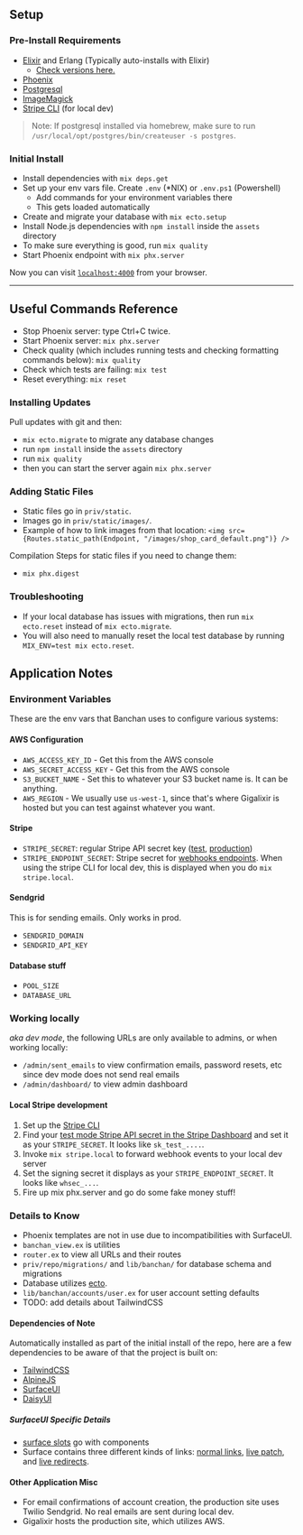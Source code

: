 ## Setup

### Pre-Install Requirements
- [Elixir](https://elixir-lang.org/install.html) and Erlang (Typically auto-installs with Elixir)
  - [Check versions here.](https://github.com/digitalworkersguild/banchan/blob/main/.tool-versions)
- [Phoenix](https://hexdocs.pm/phoenix/installation.html)
- [Postgresql](https://wiki.postgresql.org/wiki/Detailed_installation_guides)
- [ImageMagick](https://imagemagick.org/)
- [Stripe CLI](https://stripe.com/docs/stripe-cli) (for local dev)

> Note: If postgresql installed via homebrew, make sure to run `/usr/local/opt/postgres/bin/createuser -s postgres`.

### Initial Install
- Install dependencies with `mix deps.get`
- Set up your env vars file. Create `.env` (*NIX) or `.env.ps1` (Powershell)
  - Add commands for your environment variables there
  - This gets loaded automatically
- Create and migrate your database with `mix ecto.setup`
- Install Node.js dependencies with `npm install` inside the `assets` directory
- To make sure everything is good, run `mix quality`
- Start Phoenix endpoint with `mix phx.server`

Now you can visit [`localhost:4000`](http://localhost:4000) from your browser.

***

## Useful Commands Reference

- Stop Phoenix server: type Ctrl+C twice.
- Start Phoenix server: `mix phx.server`
- Check quality (which includes running tests and checking formatting commands below): `mix quality`
- Check which tests are failing: `mix test` 
- Reset everything: `mix reset`

### Installing Updates

Pull updates with git and then:
- `mix ecto.migrate` to migrate any database changes
- run `npm install` inside the `assets` directory
- run `mix quality`
- then you can start the server again `mix phx.server`

### Adding Static Files

- Static files go in `priv/static`.
- Images go in `priv/static/images/`.
- Example of how to link images from that location: `<img src={Routes.static_path(Endpoint, "/images/shop_card_default.png")} />`

Compilation Steps for static files if you need to change them:
- `mix phx.digest`

### Troubleshooting

- If your local database has issues with migrations, then run `mix ecto.reset` instead of `mix ecto.migrate`.
- You will also need to manually reset the local test database by running `MIX_ENV=test mix ecto.reset`.

## Application Notes

### Environment Variables

These are the env vars that Banchan uses to configure various systems:

#### AWS Configuration

* `AWS_ACCESS_KEY_ID` - Get this from the AWS console
* `AWS_SECRET_ACCESS_KEY` - Get this from the AWS console
* `S3_BUCKET_NAME` - Set this to whatever your S3 bucket name is. It can be anything.
* `AWS_REGION` - We usually use `us-west-1`, since that's where Gigalixir is hosted but you can test against whatever you want.

#### Stripe

* `STRIPE_SECRET`: regular Stripe API secret key ([test](https://dashboard.stripe.com/test/apikeys), [production](https://dashboard.stripe.com/apikeys))
* `STRIPE_ENDPOINT_SECRET`: Stripe secret for [webhooks endpoints](https://dashboard.stripe.com/webhooks). When using the stripe CLI for local dev, this is displayed when you do `mix stripe.local`.

#### Sendgrid

This is for sending emails. Only works in prod.

* `SENDGRID_DOMAIN`
* `SENDGRID_API_KEY`

#### Database stuff

* `POOL_SIZE`
* `DATABASE_URL`
 
### Working locally 

_aka dev mode_, the following URLs are only available to admins, or when working locally:

- `/admin/sent_emails` to view confirmation emails, password resets, etc since dev mode does not send real emails
- `/admin/dashboard/` to view admin dashboard

#### Local Stripe development

1. Set up the [Stripe CLI](https://stripe.com/docs/stripe-cli)
2. Find your [test mode Stripe API secret in the Stripe Dashboard](https://dashboard.stripe.com/test/apikeys) and set it as your `STRIPE_SECRET`. It looks like `sk_test_....`.
3. Invoke `mix stripe.local` to forward webhook events to your local dev server
4. Set the signing secret it displays as your `STRIPE_ENDPOINT_SECRET`. It looks like `whsec_...`.
5. Fire up mix phx.server and go do some fake money stuff!

### Details to Know 

- Phoenix templates are not in use due to incompatibilities with SurfaceUI.
- `banchan_view.ex` is utilities
- `router.ex` to view all URLs and their routes
- `priv/repo/migrations/` and `lib/banchan/` for database schema and migrations
- Database utilizes [ecto](https://hexdocs.pm/ecto/Ecto.html).
- `lib/banchan/accounts/user.ex` for user account setting defaults
- TODO: add details about TailwindCSS

#### Dependencies of Note
Automatically installed as part of the initial install of the repo, here are a few dependencies to be aware of that the project is built on:
- [TailwindCSS](https://tailwindcss.com/)
- [AlpineJS](https://alpinejs.dev/)
- [SurfaceUI](https://surface-ui.org/)
- [DaisyUI](https://daisyui.com)

##### SurfaceUI Specific Details 

- [surface slots](https://surface-ui.org/slots) go with components
- Surface contains three different kinds of links: [normal links](https://surface-ui.org/builtincomponents/Link), [live patch](https://surface-ui.org/builtincomponents/LivePatch), and [live redirects](https://surface-ui.org/builtincomponents/LiveRedirect).

#### Other Application Misc
- For email confirmations of account creation, the production site uses Twilio Sendgrid. No real emails are sent during local dev.
- Gigalixir hosts the production site, which utilizes AWS.